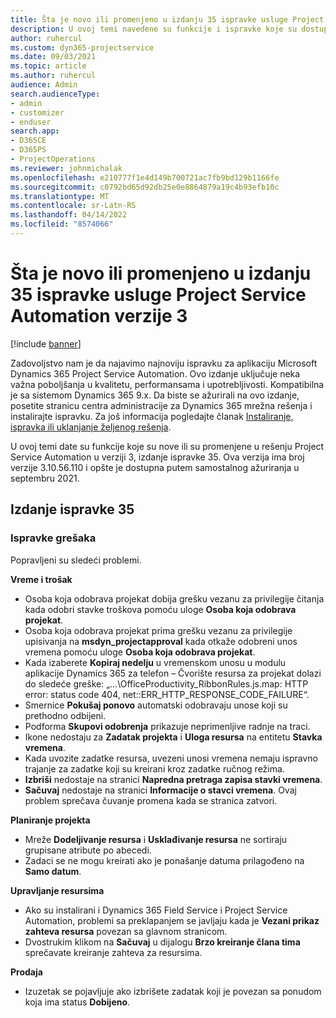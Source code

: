 ```yaml
---
title: Šta je novo ili promenjeno u izdanju 35 ispravke usluge Project Service Automation verzije 3
description: U ovoj temi navedene su funkcije i ispravke koje su dostupne u izdanju 35 ispravke usluge Microsoft Dynamics 365 Project Service Automation verzije 3.
author: ruhercul
ms.custom: dyn365-projectservice
ms.date: 09/03/2021
ms.topic: article
ms.author: ruhercul
audience: Admin
search.audienceType:
- admin
- customizer
- enduser
search.app:
- D365CE
- D365PS
- ProjectOperations
ms.reviewer: johnmichalak
ms.openlocfilehash: e210777f1e4d149b700721ac7fb9bd129b1166fe
ms.sourcegitcommit: c0792bd65d92db25e0e8864879a19c4b93efb10c
ms.translationtype: MT
ms.contentlocale: sr-Latn-RS
ms.lasthandoff: 04/14/2022
ms.locfileid: "8574066"
---
```

# <a name="whats-new-or-changed-in-project-service-automation-update-release-35-v3"></a>Šta je novo ili promenjeno u izdanju 35 ispravke usluge Project Service Automation verzije 3

[!include [banner](../includes/psa-now-project-operations.md)]

Zadovoljstvo nam je da najavimo najnoviju ispravku za aplikaciju Microsoft Dynamics 365 Project Service Automation. Ovo izdanje uključuje neka važna poboljšanja u kvalitetu, performansama i upotrebljivosti. Kompatibilna je sa sistemom Dynamics 365 9.x. Da biste se ažurirali na ovo izdanje, posetite stranicu centra administracije za Dynamics 365 mrežna rešenja i instalirajte ispravku. Za još informacija pogledajte članak [Instaliranje, ispravka ili uklanjanje željenog rešenja](/power-platform/admin/install-remove-preferred-solution).

U ovoj temi date su funkcije koje su nove ili su promenjene u rešenju Project Service Automation u verziji 3, izdanje ispravke 35. Ova verzija ima broj verzije 3.10.56.110 i opšte je dostupna putem samostalnog ažuriranja u septembru 2021.

## <a name="update-release-35"></a>Izdanje ispravke 35

### <a name="bug-fixes"></a>Ispravke grešaka

Popravljeni su sledeći problemi.

**Vreme i trošak**

- Osoba koja odobrava projekat dobija grešku vezanu za privilegije čitanja kada odobri stavke troškova pomoću uloge **Osoba koja odobrava projekat**.
- Osoba koja odobrava projekat prima grešku vezanu za privilegije upisivanja na **msdyn_projectapproval** kada otkaže odobreni unos vremena pomoću uloge **Osoba koja odobrava projekat**.
- Kada izaberete **Kopiraj nedelju** u vremenskom unosu u modulu aplikacije Dynamics 365 za telefon – Čvorište resursa za projekat dolazi do sledeće greške: „...\OfficeProductivity_RibbonRules.js.map: HTTP error: status code 404, net::ERR_HTTP_RESPONSE_CODE_FAILURE“.
- Smernice **Pokušaj ponovo** automatski odobravaju unose koji su prethodno odbijeni.
- Podforma **Skupovi odobrenja** prikazuje neprimenljive radnje na traci.
- Ikone nedostaju za **Zadatak projekta** i **Uloga resursa** na entitetu **Stavka vremena**.
- Kada uvozite zadatke resursa, uvezeni unosi vremena nemaju ispravno trajanje za zadatke koji su kreirani kroz zadatke ručnog režima.
- **Izbriši** nedostaje na stranici **Napredna pretraga zapisa stavki vremena**.
- **Sačuvaj** nedostaje na stranici **Informacije o stavci vremena**. Ovaj problem sprečava čuvanje promena kada se stranica zatvori.

**Planiranje projekta**

- Mreže **Dodeljivanje resursa** i **Usklađivanje resursa** ne sortiraju grupisane atribute po abecedi.
- Zadaci se ne mogu kreirati ako je ponašanje datuma prilagođeno na **Samo datum**.

**Upravljanje resursima**

- Ako su instalirani i Dynamics 365 Field Service i Project Service Automation, problemi sa preklapanjem se javljaju kada je **Vezani prikaz zahteva resursa** povezan sa glavnom stranicom.
- Dvostrukim klikom na **Sačuvaj** u dijalogu **Brzo kreiranje člana tima** sprečavate kreiranje zahteva za resursima.

**Prodaja**

- Izuzetak se pojavljuje ako izbrišete zadatak koji je povezan sa ponudom koja ima status **Dobijeno**.

